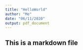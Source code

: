 ```yaml
---
title: "HelloWorld"
author: "Me"
date: "06/11/2020"
output: pdf_document
---
```


## This is a markdown file
